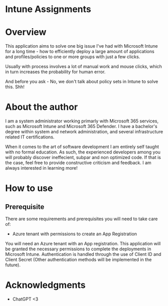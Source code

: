 # Intune Assignments

# Overview

This application aims to solve one big issue I've had with Microsoft Intune for a long time - how to efficiently deploy a large amount of applications and profiles/policies to one or more groups with just a few clicks.

Usually with process involves a lot of manual work and mouse clicks, which in turn increases the probability for human error.

And before you ask - No, we don't talk about policy sets in Intune to solve this. Shh!

# About the author

I am a system administrator working primarly with Microsoft 365 services, such as Microsoft Intune and Microsoft 365 Defender. I have a bachelor's degree within system and network administration, and several infrastructure related IT certifications.

When it comes to the art of software development I am entirely self taught with no formal education. As such, the experienced developers among you will probably discover ineffecient, subpar and non optimized code. If that is the case, feel free to provide constructive criticism and feedback. I am always interested in learning more!


# How to use

## Prerequisite

There are some requirements and prerequisites you will need to take care of:

- Azure tenant with permissions to create an App Registration

You will need an Azure tenant with an App registration. This application will be granted the necessary permissions to complete the deployments in Microsoft Intune.
Authentication is handled through the use of Client ID and Client Secret (Other authentication methods will be implemented in the future).


# Acknowledgments

- ChatGPT <3 
